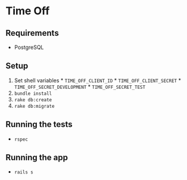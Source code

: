 # Time Off

## Requirements
  * PostgreSQL

## Setup
  1.  Set shell variables
    * `TIME_OFF_CLIENT_ID`
    * `TIME_OFF_CLIENT_SECRET`
    * `TIME_OFF_SECRET_DEVELOPMENT`
    * `TIME_OFF_SECRET_TEST`
  2. `bundle install`
  3. `rake db:create`
  4. `rake db:migrate`

## Running the tests
  * `rspec`

## Running the app
  * `rails s`

